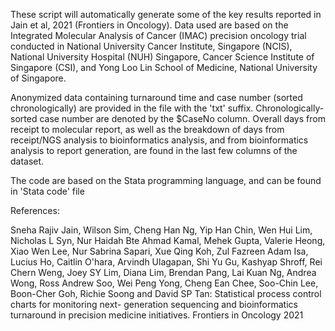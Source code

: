 These script will automatically generate some of the key results reported in Jain et al, 2021 (Frontiers in Oncology). Data used are based on the Integrated Molecular Analysis of Cancer (IMAC) precision oncology trial conducted in National University Cancer Institute, Singapore (NCIS), National University Hospital (NUH) Singapore, Cancer Science Institute of Singapore (CSI), and Yong Loo Lin School of Medicine, National University of Singapore. 

Anonymized data containing turnaround time and case number (sorted chronologically) are provided in the file with the 'txt' suffix. Chronologically-sorted case number are denoted by the $CaseNo column. Overall days from receipt to molecular report, as well as the breakdown of days from receipt/NGS analysis to bioinformatics analysis, and from bioinformatics analysis to report generation, are found in the last few columns of the dataset.

The code are based on the Stata programming language, and can be found in 'Stata code' file

References:

Sneha Rajiv Jain, Wilson Sim, Cheng Han Ng, Yip Han Chin, Wen Hui Lim, Nicholas L Syn, Nur Haidah Bte Ahmad Kamal, Mehek Gupta, Valerie Heong, Xiao Wen Lee, Nur Sabrina Sapari, Xue Qing Koh, Zul Fazreen Adam Isa, Lucius Ho, Caitlin O'hara, Arvindh Ulagapan, Shi Yu Gu, Kashyap Shroff, Rei Chern Weng, Joey SY Lim, Diana Lim, Brendan Pang, Lai Kuan Ng, Andrea Wong, Ross Andrew Soo, Wei Peng Yong, Cheng Ean Chee, Soo-Chin Lee, Boon-Cher Goh, Richie Soong and David SP Tan: Statistical process control charts for monitoring next- generation sequencing and bioinformatics turnaround in precision medicine initiatives. Frontiers in Oncology 2021

